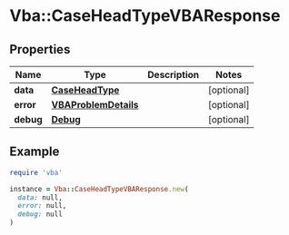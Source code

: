 # Vba::CaseHeadTypeVBAResponse

## Properties

| Name | Type | Description | Notes |
| ---- | ---- | ----------- | ----- |
| **data** | [**CaseHeadType**](CaseHeadType.md) |  | [optional] |
| **error** | [**VBAProblemDetails**](VBAProblemDetails.md) |  | [optional] |
| **debug** | [**Debug**](Debug.md) |  | [optional] |

## Example

```ruby
require 'vba'

instance = Vba::CaseHeadTypeVBAResponse.new(
  data: null,
  error: null,
  debug: null
)
```

